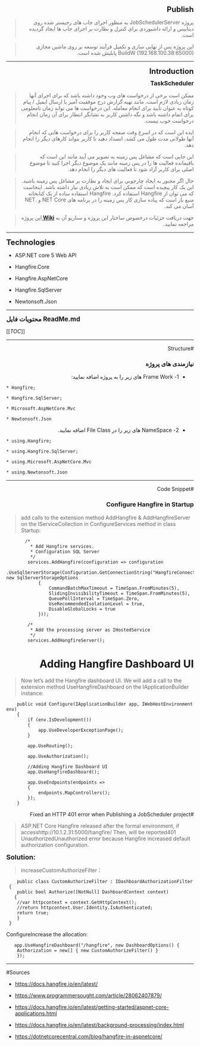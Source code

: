 <div dir="rtl">

<div style = "font-size:20px; font-weight:bold; margin-bottom:10px; direction:ltr; text-align:right;" dir="rtl"> Publish </div>

<p style="direction:rtl; text-align:right;" dir="rtl">

> پروژه JobSchedulerServer به منظور اجرای جاب های رجیستر شده روی دیتابیس و ارائه داشبوردی برای کنترل و نظارت بر اجرای جاب ها ایجاد گردیده است.

> این پروژه پس از نهایی سازی و تکمیل فرآیند توسعه بر روی ماشین مجازی BuildW (192.168.100.38:65000) پابلیش شده است.

</p>

</div>

---

<div dir="rtl">

<div style = "font-size:20px; font-weight:bold; margin-bottom:10px; direction:ltr; text-align:right;" dir="rtl"> Introduction </div>

<div style = "font-size:16px; font-weight:bold; margin-bottom:10px;">TaskScheduler</div>
<p style = "direction:rtl; text-align:justify;" dir="rtl">

> ممکن است برخی از درخواست های وب وجود داشته باشد که برای اجرای آنها زمان زیادی لازم است، مانند تهیه گزارش درج موفقیت آمیز یا ارسال ایمیل / پیام کوتاه به عنوان تأیید برای انجام معامله. این درخواست ها می تواند زمان نامعلومی برای اتمام داشته باشد و نگه داشتن کاربر به نشانگر انتظار برای آن زمان انجام درخواست خوب نیست.

> ایده این است که در اسرع وقت صفحه کاربر را برای درخواست هایی که انجام آنها طولانی مدت طول می کشد، انسداد دهید تا کاربر بتواند کارهای دیگر را انجام دهد.

>این جایی است که مشاغل پس زمینه به تصویر می آیند مانند این است که باقیمانده فعالیت ها را در پس زمینه مانند یک موضوع دیگر اجرا کنید تا موضوع اصلی برای کاربر آزاد شود تا فعالیت های دیگر را انجام دهد.

>حال اگر مجبور به ایجاد چارچوبی برای ایجاد و نظارت بر مشاغل پس زمینه باشید. این یک کار پیچیده است که ممکن است به تلاش زیادی نیاز داشته باشد. اینجاست که می توان از Hangfire استفاده کرد. Hangfire استفاده ساده از یک کتابخانه منبع باز است که پیاده سازی کار پس زمینه را در برنامه های NET Core و .NET آسان می کند.

> جهت دریافت جزئیات درخصوص ساختار این پروژه و سناریو آن به <a style="font-weight:bold;" href="https://alm.index-holding.com/IndexCollection/SoftDept/_wiki/wikis/SoftDept.wiki/12/Job-Scheduler"> Wiki </a> این پروژه مراجعه نمایید.

</p>

</div>

---

<div style = "font-size:20px; font-weight:bold; margin-bottom:10px; direction:ltr; text-align:left;" dir="rtl"> Technologies </div>

* ASP.NET core 5 Web API

* Hangfire.Core

* Hangfire.AspNetCore

* Hangfire.SqlServer

* Newtonsoft.Json

---
<div dir="ltr" style = "font-size:17px; font-weight:bold;"> محتویات فایل ReadMe.md </div>

<div  dir="ltr">

[[_TOC_]]

</div>

---

<div dir="rtl">

#Structure

<p style="direction:rtl; text-align:right;" dir="rtl">

### نیازمندی های پروژه

* 1-  Frame Work های زیر را به پروژه اضافه نمایید:

</p>

<div dir="ltr">

    * Hangfire;

    * Hangfire.SqlServer;

    * Microsoft.AspNetCore.Mvc

    * Newtonsoft.Json

</div>

* 2-  NameSpace های زیر را در File Class اضافه نمایید.

<div dir="ltr">

    * using.Hangfire;

    * using.Hangfire.SqlServer;

    * using.Microsoft.AspNetCore.Mvc

    * using.Newtonsoft.Json


</div>

</div>

---

<div dir="rtl">

#Code Snippet

### Configure Hangfire in Startup

<div dir="ltr">

> add calls to the extension method AddHangfire & AddHangfireServer on the IServiceCollection in ConfigureServices method in class Startup:

           /*
             * Add Hangfire services.
             * Configuration SQL Server
             */
            services.AddHangfire(configuration => configuration
                .UseSqlServerStorage(Configuration.GetConnectionString("HangfireConnection"), new SqlServerStorageOptions
                {
                    CommandBatchMaxTimeout = TimeSpan.FromMinutes(5),
                    SlidingInvisibilityTimeout = TimeSpan.FromMinutes(5),
                    QueuePollInterval = TimeSpan.Zero,
                    UseRecommendedIsolationLevel = true,
                    DisableGlobalLocks = true
                }));

            /* 
             * Add the processing server as IHostedService
             */
            services.AddHangfireServer();

</div>

# Adding Hangfire Dashboard UI

<div dir="ltr">

> Now let’s add the Hangfire dashboard UI. We will add a call to the extension method UseHangfireDashboard on the IApplicationBuilder instance:

        public void Configure(IApplicationBuilder app, IWebHostEnvironment env)
        {
            if (env.IsDevelopment())
            {
                app.UseDeveloperExceptionPage();
            }

            app.UseRouting();

            app.UseAuthorization();

            //Adding Hangfire Dashboard UI
            app.UseHangfireDashboard();

            app.UseEndpoints(endpoints =>
            {
                endpoints.MapControllers();
            });
        }

</div>

#Fixed an HTTP 401 error when Publishing a JobScheduler project

<div dir="ltr">

> ASP.NET Core Hangfire released after the formal environment, if accesshttp://10.1.2.31:5000/hangfire/ Then, will be reported401 UnauthorizedUnauthorized error because Hangfire increased default authorization configuration.

<span style="font-weight:bold; font-size:18px;">Solution:</span>

> increaseCustomAuthorizeFilter：

        public class CustomAuthorizeFilter : IDashboardAuthorizationFilter
     {
        public bool Authorize([NotNull] DashboardContext context)
       {
        //var httpcontext = context.GetHttpContext();
        //return httpcontext.User.Identity.IsAuthenticated;
        return true;
        }
     }

ConfigureIncrease the allocation:

       app.UseHangfireDashboard("/hangfire", new DashboardOptions() { 
        Authorization = new[] { new CustomAuthorizeFilter() }
        });

</div>

---

<div dir="ltr">

#Sources

* https://docs.hangfire.io/en/latest/

* https://www.programmersought.com/article/28062407879/

* https://docs.hangfire.io/en/latest/getting-started/aspnet-core-applications.html

* https://docs.hangfire.io/en/latest/background-processing/index.html

* https://dotnetcorecentral.com/blog/hangfire-in-aspnetcore/

</div>